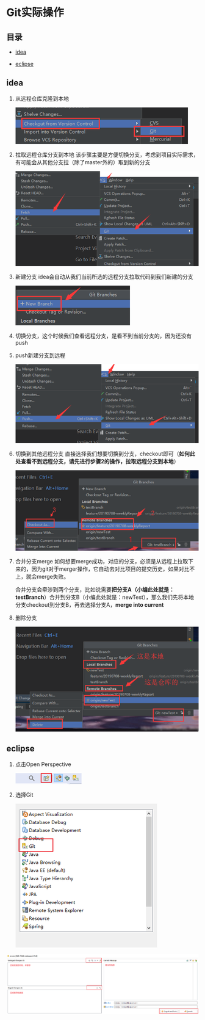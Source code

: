 # Git实际操作

## 目录

*   [idea](#idea)

*   [eclipse](#eclipse)

## idea

1.  从远程仓库克隆到本地

    ![](image/image_yXSiJJ_Cw2.png)

2.  拉取远程仓库分支到本地
    该步骤主要是方便切换分支，考虑到项目实际需求，有可能会从其他分支拉（除了master外的）取到新的分支

    ![](image/image_ciDFYcTXkA.png)

3.  新建分支
    idea会自动从我们当前所选的远程分支拉取代码到我们新建的分支

    ![](image/image_354y6ZSTfH.png)

4.  切换分支，这个时候我们查看远程分支，是看不到当前分支的，因为还没有push

5.  push新建分支到远程

    ![](image/image_4Is_bR3qde.png)

6.  切换到其他远程分支
    直接选择我们想要切换到分支，checkout即可（**如何此处查看不到远程分支，请先进行步骤2的操作，拉取远程分支到本地**）

    ![](image/image_2D3eTfKrpz.png)

7.  合并分支merge
    如何想要merge成功，对应的分支，必须是从远程上拉取下来的，因为git对于merger操作，它自动去对比项目的提交历史，如果对比不上，就会merge失败。

    合并分支会牵涉到两个分支，比如说需要**把分支A（小编此处就是：testBranch**）合并到分支B（小编此处就是：newTest），那么我们先将本地分支checkout到分支B，再去选择分支A，**merge into current**

8.  删除分支

    ![](image/image_9ethUzIc0d.png)

## eclipse

1.  点击Open Perspective

    ![](image/image_dwiEDJ6D75.png)

2.  选择Git

    ![](image/image_XrrhsY2VZ6.png)

![](image/image_lDSYHE-Ttw.png)
